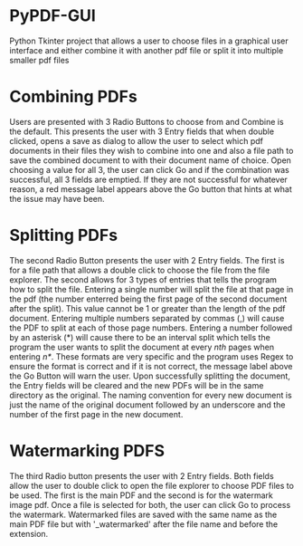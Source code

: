 # PyPDF-GUI
Python Tkinter project that allows a user to choose files in a graphical user interface and either combine it with another pdf file or split it into multiple smaller pdf files

# Combining PDFs
Users are presented with 3 Radio Buttons to choose from and Combine is the default. This presents the user with 3 Entry fields that when double clicked, opens a save as dialog to allow the user to select which pdf documents in their files they wish to combine into one and also a file path to save the combined document to with their document name of choice. Open choosing a value for all 3, the user can click Go and if the combination was successful, all 3 fields are emptied. If they are not successful for whatever reason, a red message label appears above the Go button that hints at what the issue may have been.

# Splitting PDFs
The second Radio Button presents the user with 2 Entry fields. The first is for a file path that allows a double click to choose the file from the file explorer. The second allows for 3 types of entries that tells the program how to split the file. Entering a single number will split the file at that page in the pdf (the number enterred being the first page of the second document after the split). This value cannot be 1 or greater than the length of the pdf document. Entering multiple numbers separated by commas (,) will cause the PDF to split at each of those page numbers. Entering a number followed by an asterisk (\*) will cause there to be an interval split which tells the program the user wants to split the document at every *nth* pages when entering *n\**. These formats are very specific and the program uses Regex to ensure the format is correct and if it is not correct, the message label above the Go Button will warn the user. Upon successfully splitting the document, the Entry fields will be cleared and the new PDFs will be in the same directory as the original. The naming convention for every new document is just the name of the original document followed by an underscore and the number of the first page in the new document.

# Watermarking PDFS
The third Radio button presents the user with 2 Entry fields. Both fields allow the user to double click to open the file explorer to choose PDF files to be used. The first is the main PDF and the second is for the watermark image pdf. Once a file is selected for both, the user can click Go to process the watermark. Watermarked files are saved with the same name as the main PDF file but with '_watermarked' after the file name and before the extension. 
